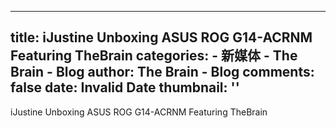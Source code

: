 
---
title: iJustine Unboxing ASUS ROG G14-ACRNM Featuring TheBrain
categories: 
    - 新媒体
    - The Brain - Blog
author: The Brain - Blog
comments: false
date: Invalid Date
thumbnail: ''
---

<div>   
iJustine Unboxing ASUS ROG G14-ACRNM Featuring TheBrain  
</div>
            